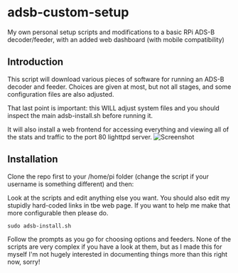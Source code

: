 # adsb-custom-setup
My own personal setup scripts and modifications to a basic RPi ADS-B decoder/feeder, with an added web dashboard (with mobile compatibility)

## Introduction
This script will download various pieces of software for running an ADS-B decoder and feeder. Choices are given at most, but not all stages, and some configuration files are also adjusted.

That last point is important: this WILL adjust system files and you should inspect the main adsb-install.sh before running it.

It will also install a web frontend for accessing everything and viewing all of the stats and traffic to the port 80 lighttpd server.
![Screenshot](https://i.imgur.com/55NgHAJ.png "Screenshot 1")

## Installation
Clone the repo first to your /home/pi folder (change the script if your username is something different) and then:

Look at the scripts and edit anything else you want. You should also edit my stupidly hard-coded links in tbe web page. If you want to help me make that more configurable then please do.

`sudo adsb-install.sh`

Follow the prompts as you go for choosing options and feeders. None of the scripts are very complex if you have a look at them, but as I made this for myself I'm not hugely interested in documenting things more than this right now, sorry!
